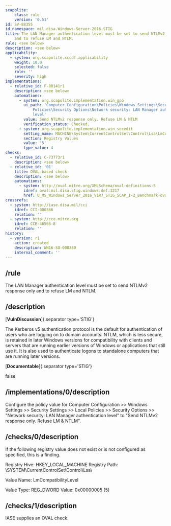 ```yaml
---
scapolite:
    class: rule
    version: '0.51'
id: SV-88355
id_namespace: mil.disa.Windows-Server-2016-STIG
title: The LAN Manager authentication level must be set to send NTLMv2 response only
    and to refuse LM and NTLM.
rule: <see below>
description: <see below>
applicability:
  - system: org.scapolite.xccdf.applicability
    weight: 10.0
    selected: false
    role: ''
    severity: high
implementations:
  - relative_id: F-80141r1
    description: <see below>
    automations:
      - system: org.scapolite.implementation.win_gpo
        ui_path: 'Computer Configuration\Policies\Windows Settings\Security Settings\Local
            Policies\Security Options\Network security: LAN Manager authentication
            level'
        value: Send NTLMv2 response only. Refuse LM & NTLM
        verification_status: Checked.
      - system: org.scapolite.implementation.win_secedit
        setting_name: MACHINE\System\CurrentControlSet\Control\Lsa\LmCompatibilityLevel
        section: Registry Values
        value: '5'
        type_value: 4
checks:
  - relative_id: C-73773r1
    description: <see below>
  - relative_id: '01'
    title: OVAL-based check
    description: <see below>
    automations:
      - system: http://oval.mitre.org/XMLSchema/oval-definitions-5
        idref: oval:mil.disa.stig.windows:def:1217
        href: U_MS_Windows_Server_2016_V1R7_STIG_SCAP_1-2_Benchmark-oval.xml
crossrefs:
  - system: http://iase.disa.mil/cci
    idref: CCI-000366
    relation: ''
  - system: http://cce.mitre.org
    idref: CCE-46565-8
    relation: ''
history:
  - version: r1
    action: created
    description: WN16-SO-000380
    internal_comment: ''
---
```



## /rule

The LAN Manager authentication level must be set to send NTLMv2 response only and to refuse LM and NTLM.

## /description

[**VulnDiscussion**]{.separator type='STIG'}

The Kerberos v5 authentication protocol is the default for authentication of users who are logging on to domain accounts. NTLM, which is less secure, is retained in later Windows versions for compatibility with clients and servers that are running earlier versions of Windows or applications that still use it. It is also used to authenticate logons to standalone computers that are running later versions.

[**Documentable**]{.separator type='STIG'}

false

## /implementations/0/description

Configure the policy value for Computer Configuration >> Windows Settings >> Security Settings >> Local Policies >> Security Options >> "Network security: LAN Manager authentication level" to "Send NTLMv2 response only. Refuse LM &amp; NTLM".

## /checks/0/description

If the following registry value does not exist or is not configured as specified, this is a finding.

Registry Hive: HKEY_LOCAL_MACHINE
Registry Path: \SYSTEM\CurrentControlSet\Control\Lsa\

Value Name: LmCompatibilityLevel

Value Type: REG_DWORD
Value: 0x00000005 (5)

## /checks/1/description

IASE supplies an OVAL check.
